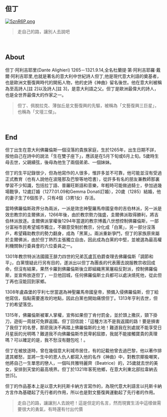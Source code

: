 ## 但丁
[![5znR6P.png](https://z3.ax1x.com/2021/10/30/5znR6P.png)](https://imgtu.com/i/5znR6P)
>走自己的路，讓別人去說吧

&nbsp;
&nbsp;

## About
但丁·阿利吉耶里(Dante Alighieri) 1265－1321.9.14,全名杜蘭提·第·阿利吉耶羅·戴爾·阿利吉耶里,也就是著名的意大利中世紀詩人但丁,他是現代意大利語的奠基者，也是歐洲文藝復興時代的開拓人物，他的史詩《神曲》留名後世。他在意大利被稱為至高詩人[註 2]以及詩人[註 3]，是意大利語之父。但丁是歐洲最偉大的詩人，也是全世界最偉大的作家之一。
>但丁、佩脫拉克、薄伽丘是文藝復興的先驅，被稱為「文藝復興三巨星」，也稱為「文壇三傑」。


&nbsp;
&nbsp;

## End
但丁出生在意大利佛羅倫斯一個沒落的貴族家庭，生於1265年，出生日期不詳，按他自己在詩中的說法「生在雙子座下」，應該是在5月下旬或6月上旬。5歲時生母去世，父親續弦，後母為他生了兩個弟弟、一個妹妹。

但丁的生平記錄很少，但為他寫作的人很多，惟許多並不可靠，他可能並沒有受過正式教育（也有人說他在波隆那及巴黎等地唸書），從許多有名的朋友兼教師那裏學習不少知識，包括拉丁語、普羅旺斯語和音樂，年輕時可能做過騎士，參加過幾場戰爭，12歲訂婚（1277.01.09和Gemma Donati訂婚），20歲（1285）結婚，他的妻子生了6個孩子，只有4個（3男1女）存活。

當時佛羅倫斯政界分為兩派，一派是效忠神聖羅馬帝國皇帝的吉伯林派，另一派是效忠教宗的圭爾佛派，1266年後，由於教宗勢力強盛，圭爾佛派取得勝利，將吉伯林派放逐。圭爾佛派掌權後1294年當選的教宗博義八世想控制佛羅倫斯，一部分富裕市民希望城市獨立，不願意受制於教宗，分化成「白黨」，另一部分沒落戶，希望藉助教宗的勢力翻身，成為「黑黨」。兩派重新爭鬥，但丁的家族原來屬於圭爾佛派，由於但丁熱烈主張獨立自由，因此成為白黨的中堅，並被選為最高權利機關執行委員會的六位委員之一。

1301年教宗特派法國國王腓力四世的兄弟瓦盧瓦伯爵查理去佛羅倫斯「調節和平」，白黨懷疑此行另有目的，遂派出以但丁為團長的代表團去說服教宗收回成命，但沒有結果，果然卡羅到佛羅倫斯後立即組織黑黨屠殺反對派，控制佛羅倫斯，並宣佈放逐但丁，一旦他回城，任何佛羅倫斯士兵都可以處決燒死他，從此但丁再也沒能回到家鄉。

1308年盧森堡的亨利七世當選為神聖羅馬帝國皇帝，預備入侵佛羅倫斯，但丁給他寫信，指點需要進攻的地點，因此白黨也開始痛恨但丁。1313年亨利去世，但丁的希望落空。

1315年，佛羅倫斯被軍人掌權，宣佈如果但丁肯付罰金，並於頭上撒灰，頸下掛刀，遊街一周就可免罪返國。但丁回信說：「這種方法不是我返國的路！要是損害了我但丁的名譽，那麽我決不再踏上佛羅倫斯的土地！難道我在別處就不能享受日月星辰的光明嗎？難道我不向佛羅倫斯市民卑躬屈膝，我就不能接觸寶貴的真理嗎？可以確定的是，我不愁沒有麵包吃！。

但丁在被放逐時，曾在幾個意大利城市居住，有的記載他曾去過巴黎，他以著作排遣其鄉愁，並將一生中的恩人仇人都寫入他的名作《神曲》中，對教宗揶揄嘲笑，他將自己一生單思的戀人，一個叫貝雅特麗齊（Beatrice）的，25歲就去世的美女，安排到天堂的最高境界。但丁於1321年客死他鄉，在意大利東北部拉韋納去世[5]。

但丁的作品基本上是以意大利托斯卡納方言寫作的，為現代意大利語言以托斯卡納方言作為基礎起了先行者的作用，所以也是對文藝復興運動起了先行者的作用。
>走自己的路，讓讓別人去說吧！這是但定的名言，然而現實生活中這樣做需要很大的勇氣，有時還有付出代價






